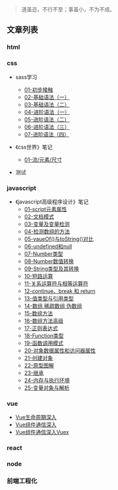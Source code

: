 > 道虽迩，不行不至；事虽小，不为不成。

## 文章列表

### html

### css

* sass学习
  * [01-初步接触](https://github.com/lxyc/lxyc-blog/issues/7)
  * [02-基础语法（一）](https://github.com/lxyc/lxyc-blog/issues/8)
  * [03-基础语法（二）](https://github.com/lxyc/lxyc-blog/issues/9)
  * [04-进阶语法（一）](https://github.com/lxyc/lxyc-blog/issues/10)
  * [05-进阶语法（二）](https://github.com/lxyc/lxyc-blog/issues/11)
  * [06-进阶语法（三）](https://github.com/lxyc/lxyc-blog/issues/12)
  * [07-进阶语法（四）](https://github.com/lxyc/lxyc-blog/issues/13)


* 《css世界》笔记
  * [01-流/元素/尺寸](https://github.com/lxyc/lxyc-blog/issues/37)  

* 测试

### javascript

* 《javascript高级程序设计》笔记
  * [01-script元素属性](https://github.com/lxyc/lxyc-blog/issues/2)
  * [02-文档模式](https://github.com/lxyc/lxyc-blog/issues/3)
  * [03-变量及变量检测](https://github.com/lxyc/lxyc-blog/issues/4)
  * [04-检测数组的方法](https://github.com/lxyc/lxyc-blog/issues/5)
  * [05-vaueOf\(\)与toString\(\)对比](https://github.com/lxyc/lxyc-blog/issues/6)
  * [06-undefined和null](https://github.com/lxyc/lxyc-blog/issues/14)
  * [07-Number类型](https://github.com/lxyc/lxyc-blog/issues/15)
  * [08-Number数值转换](https://github.com/lxyc/lxyc-blog/issues/16)
  * [09-String类型及其转换](https://github.com/lxyc/lxyc-blog/issues/17)
  * [10-短路运算](https://github.com/lxyc/lxyc-blog/issues/18)
  * [11-关系运算符与相等运算符](https://github.com/lxyc/lxyc-blog/issues/19)
  * [12-continue、break 和 return](https://github.com/lxyc/lxyc-blog/issues/20)
  * [13-值类型与引用类型](https://github.com/lxyc/lxyc-blog/issues/21)
  * [14-数组 稀疏数组 伪数组](https://github.com/lxyc/lxyc-blog/issues/22)
  * [15-数组方法](https://github.com/lxyc/lxyc-blog/issues/23)
  * [16-数组方法高级](https://github.com/lxyc/lxyc-blog/issues/24)
  * [17-正则表达式](https://github.com/lxyc/lxyc-blog/issues/25)
  * [18-Function类型](https://github.com/lxyc/lxyc-blog/issues/26)
  * [19-函数调用模式](https://github.com/lxyc/lxyc-blog/issues/27)
  * [20-对象数据属性和访问器属性](https://github.com/lxyc/lxyc-blog/issues/28)
  * [21-创建对象](https://github.com/lxyc/lxyc-blog/issues/29)
  * [22-原型图解](https://github.com/lxyc/lxyc-blog/issues/30)
  * [23-继承](https://github.com/lxyc/lxyc-blog/issues/31)
  * [24-内存与执行环境](https://github.com/lxyc/lxyc-blog/issues/32)
  * [25-变量对象与解析](https://github.com/lxyc/lxyc-blog/issues/33)

### vue

* [Vue生命周期深入](https://github.com/lxyc/lxyc-blog/issues/34)
* [Vue组件通信深入](https://github.com/lxyc/lxyc-blog/issues/35)
* [Vue组件通信深入Vuex](https://github.com/lxyc/lxyc-blog/issues/36)


### react

### node

### 前端工程化



